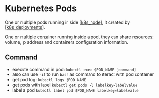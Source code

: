 # Kubernetes Pods

One or multiple pods running in side [[k8s_node]], it created by [[k8s_deployments]].

One or multiple container running inside a pod, they can share resources: volume, ip address and containers configuration information.

## Command
- execute command in pod: `kubectl exec $POD_NAME [command]`
- also can use `-it` to run `bash` as command to iteract with pod container
- get pod log: `kubectl logs $POD_NAME`
- get pods with label `kubectl get pods -l labelkey=labelvalue`
- label a pod `kubectl label pod $POD_NAME labelkey=labelvalue`

[//begin]: # "Autogenerated link references for markdown compatibility"
[k8s_node]: k8s_node "Kubernetes node"
[k8s_deployments]: k8s_deployments "Kubernetes deployments"
[//end]: # "Autogenerated link references"
